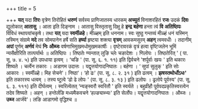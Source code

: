 +++
title = 5

+++
**यत्** यदा **तिरः** वृत्रेण तिरोहितं **धरुणं** सर्वस्य प्राणिजातस्य धारकम् **अच्युतं** विनाशरहितं **रजः** उदकं **दिवः** द्युलोकात् **आतासु** । आता इति दिङ्नाम । आतासु विस्तृतासु दिक्षु हे **इन्द्र** **बर्हणा** हन्ता त्वं **वि** **अतिष्ठिपः** विविधं स्थापयांचकृषे। तथा **यत्** यदा **स्वर्मीळहे**। मीळ्हम् इति धननाम। स्वः सुष्ठु गन्तव्यं मीळ्हं धनं यस्मिन् तस्मिन् संग्रामे **मदे** तव सोमपानेन हर्षे सति **हर्ष्या** हृष्टया शक्त्या **वृत्रम्** आवकमसुरम् **अहन्** त्वमवधीः । तदानीम् **अपां** पूर्णम् **अर्णवं** मेघं **निः** **औब्जः** वर्षणाभिमुखमधोमुखमकार्षीः । वृष्टेरावरकं वृत्रं हत्वा वृष्टिजलेन भूमिं न्यसैक्षीरिति तात्पर्यार्थः ॥ अतिष्ठिपः । तिष्ठतेः ण्यन्तात् लुङि च्लेः चङादेशः । णिलोपः । तिष्ठतेरित् ' ( पा. सू. ७. ४. ५) इति उपधाया इत्वम् । ‘चङि ' (पा. सू. ६. १. ११) इति द्विर्वचने 'शर्पूर्वाः खयः ' इति थकारः शिष्यते । चर्त्वेन तकारः । अडागम उदात्तः । यद्वृत्तयोगादनिघातः । बर्हणा ।  ‘ सुपां सुलुक् ' इति सोः आकारः । स्वर्मीळ्हे। मिह सेचने'। निष्ठा'। ‘हो ढः' (पा. सू. ८. २. ३१ ) इति ढत्वम् । **झषस्तथोर्धोऽधः'** इति तकारस्य धत्वम् । तस्य ष्टुत्वे ‘ढो ढे लोपः ' (पा. सू. ८. ३. १३ ) इति ढलोपः । ढ्रलोपे पूर्वस्य' (पा. सू. ६. ३. १११) इति दीर्घत्वम् । स्वरित्येतत् ‘न्यङ्स्वरौ स्वरितौ ' इति स्वर्यते । बहुव्रीहौ पूर्वपदप्रकृतिस्वरत्वेन तदेव शिष्यते । अहन् । हन्तेर्लङि मध्यमैकवचने ‘हल्ङ्याब्भ्यः' इति सेर्लोपः। यद्वृत्तयोगादनिघातः । औब्जः । **उब्ज** आर्जवे'। लङि आडागमो वृद्धिश्च ॥